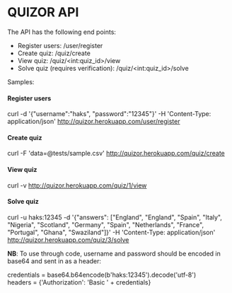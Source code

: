 # **QUIZOR API**

The API has the following end points:  
- Register users: /user/register
- Create quiz: /quiz/create
- View quiz: /quiz/\<int:quiz_id>/view
- Solve quiz (requires verification): /quiz/\<int:quiz_id>/solve

Samples:

#### Register users

curl -d '{"username":"haks", "password":"12345"}' -H 'Content-Type: application/json' http://quizor.herokuapp.com/user/register


#### Create quiz

curl -F 'data=@tests/sample.csv' http://quizor.herokuapp.com/quiz/create

#### View quiz

curl -v http://quizor.herokuapp.com/quiz/1/view

#### Solve quiz

curl -u haks:12345 -d '{"answers": ["England", "England", "Spain", "Italy", "Nigeria", "Scotland", "Germany", "Spain", "Netherlands", "France", "Portugal", "Ghana", "Swaziland"]}' -H 'Content-Type: application/json' http://quizor.herokuapp.com/quiz/3/solve

**NB**: To use through code, username and password should be encoded in base64 and sent in as a header:  

credentials = base64.b64encode(b'haks:12345').decode('utf-8')  
headers = {'Authorization': 'Basic ' + credentials}

